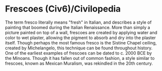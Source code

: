 # Frescoes (Civ6)/Civilopedia

The term fresco literally means "fresh" in Italian, and describes a style of painting that boomed during the Italian Renaissance. More than simply a picture painted on top of a wall, frescoes are created by applying water and color to wet plaster, allowing the pigment to absorb and dry into the plaster itself. Though perhaps the most famous fresco is the Sistine Chapel ceiling, created by Michelangelo, this technique can be found throughout history. One of the earliest examples of frescoes can be dated to c. 2000 BCE by the Minoans. Though it has fallen out of common fashion, a style similar to frescoes, known as Mexican Muralism, was rekindled in the 20th century.